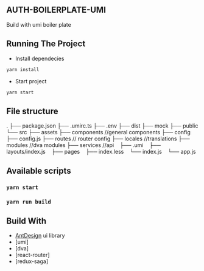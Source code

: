 ## AUTH-BOILERPLATE-UMI
Build with umi boiler plate

## Running The Project

- Install dependecies
``` bash
yarn install
```


- Start project
``` bash
yarn start
```

## File structure

.
├── package.json
├── .umirc.ts
├── .env
├── dist
├── mock
├── public
└── src
    ├── assets
    ├── components //general components
    ├── config 
        ├── config.js 
        ├── routes // router config
    ├── locales //translations
    ├── modules //dva modules
    ├── services //api
    ├── .umi
    ├── layouts/index.js
    ├── pages
        ├── index.less
        └── index.js
    └── app.js


## Available scripts

### `yarn start`

### `yarn run build`


## Build With
- [AntDesign]() ui library
- [umi]
- [dva]
- [react-router]
- [redux-saga]
